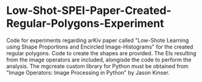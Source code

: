 # Low-Shot-SPEI-Paper-Created-Regular-Polygons-Experiment
Code for experiments regarding arKiv paper called "Low-Shote Learning using Shape Proportions and Encircled Image-Histograms" for the created regular polygons.  Code to create the shapes are provided.  The EIs resulting from the image operators are included, alongisde the code to perform the analysis.  The mgcreate custom library for Python must be obtained from "Image Operators: Image Processing in Python" by Jason Kinser. 
